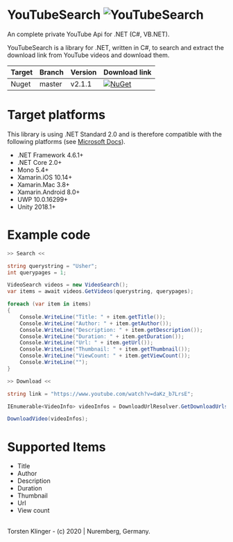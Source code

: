 # YouTubeSearch ![YouTubeSearch](https://i.ibb.co/XkmN09L/1200px-Logo-of-You-Tube-2013-2015-svg.jpg)
An complete private YouTube Api for .NET (C#, VB.NET).

YouTubeSearch is a library for .NET, written in C#, to search and extract the download link from YouTube videos and download them.

| Target | Branch | Version | Download link |
| ------ | ------ | ------ | ------ |
| Nuget | master | v2.1.1 | [![NuGet](https://img.shields.io/badge/nuget-v2.1.1-blue)](https://www.nuget.org/packages/YouTubeSearch/) |

# Target platforms

This library is using .NET Standard 2.0 and is therefore compatible with the following platforms (see [Microsoft Docs](https://docs.microsoft.com/de-de/dotnet/standard/net-standard#net-implementation-support)).
- .NET Framework 4.6.1+
- .NET Core 2.0+
- Mono 5.4+
- Xamarin.iOS 10.14+
- Xamarin.Mac 3.8+
- Xamarin.Android 8.0+
- UWP 10.0.16299+
- Unity 2018.1+

# Example code
```c#
>> Search <<

string querystring = "Usher";
int querypages = 1;

VideoSearch videos = new VideoSearch();
var items = await videos.GetVideos(querystring, querypages);

foreach (var item in items)
{
    Console.WriteLine("Title: " + item.getTitle());
    Console.WriteLine("Author: " + item.getAuthor());
    Console.WriteLine("Description: " + item.getDescription());
    Console.WriteLine("Duration: " + item.getDuration());
    Console.WriteLine("Url: " + item.getUrl());
    Console.WriteLine("Thumbnail: " + item.getThumbnail());
    Console.WriteLine("ViewCount: " + item.getViewCount());
    Console.WriteLine("");
}

>> Download <<

string link = "https://www.youtube.com/watch?v=daKz_b7LrsE";

IEnumerable<VideoInfo> videoInfos = DownloadUrlResolver.GetDownloadUrls(link, false);

DownloadVideo(videoInfos);
```

# Supported Items

- Title
- Author
- Description
- Duration
- Thumbnail
- Url
- View count
<br>
Torsten Klinger - (c) 2020 | Nuremberg, Germany.
